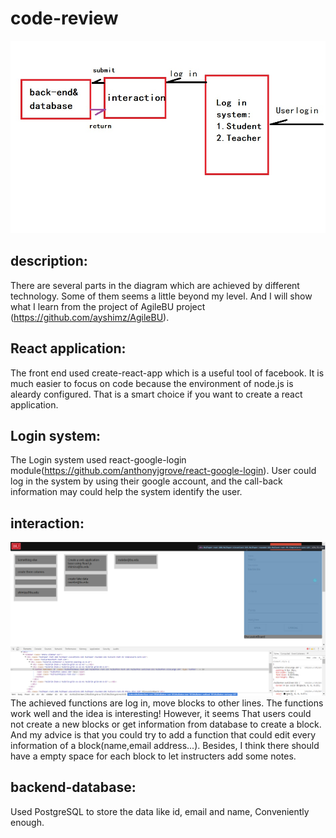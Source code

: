 # code-review

![draft](https://github.com/lihaooo233/code-review/blob/master/solution-diagram.jpg)

## description:

There are several parts in the diagram which are achieved by different technology. Some of them seems a little beyond my level.
And I will show what I learn from the project of AgileBU project (https://github.com/ayshimz/AgileBU).
## React application:
The front end used create-react-app which is a useful tool of facebook. It is much easier to focus on code because the environment of 
node.js is aleardy configured. That is a smart choice if you want to create a react application. 

## Login system:
The Login system used react-google-login module(https://github.com/anthonyjgrove/react-google-login). User could log in the system
by using their google account, and the call-back information may could help the system identify the user.

## interaction:

![draft](https://github.com/lihaooo233/code-review/blob/master/example.png)
The achieved functions are log in, move blocks to other lines. The functions work well and the idea is interesting! However, it seems
That users could not create a new blocks or get information from database to create a block. And my advice is that you could try to 
add a function that could edit every information of a block(name,email address...). Besides, I think there should have a empty space 
for each block to let instructers add some notes.

## backend-database:
Used PostgreSQL to store the data like id, email and name, Conveniently enough.
